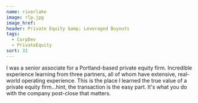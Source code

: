 ```yaml
---
name: riverlake
image: rlp.jpg
image_href: 
header: Private Equity &amp; Leveraged Buyouts
tags:
  - CorpDev
  - PrivateEquity
sort: 31
---
```

I was a senior associate for a Portland-based private equity firm. Incredible experience learning from three partners, all of whom have extensive, real-world operating experience. This is the place I learned the true value of a private equity firm...hint, the transaction is the easy part. It's what you do with the company post-close that matters.
